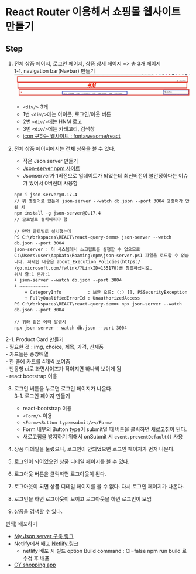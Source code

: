 # React Router 이용해서 쇼핑몰 웹사이트 만들기

## Step
1. 전체 상품 페이지, 로그인 페이지, 상품 상세 페이지 => 총 3개 페이지  
1-1. navigation bar(Navbar) 만들기  
![Navbar 구성도](./navigation_bar.png)
	- `<div/>` 3개
	- 1번 `<div/>`에는 아이콘, 로그인/아웃 버튼
	- 2번 `<div/>`에는 HNM 로고
	- 3번 `<div/>`에는 카테고리, 검색창
	- [icon 구하는 웹사이트 : fontawesome/react](https://docs.fontawesome.com/v5/web/use-with/react)

2. 전체 상품 페이지에서는 전체 상품을 볼 수 있다.
	- 작은 Json server 만들기
	- [Json-server npm 사이트](https://www.npmjs.com/package/json-server)
	- Jsonserver가 1버전으로 업데이트가 되었는데 최신버전이 불안정하다는 이슈가 있어서 0버전대 사용함
	```shell script
	npm i json-server@0.17.4
 	// 위 명령어로 했는데 json-server --watch db.json --port 3004 명령어가 안될 시
 	npm install -g json-server@0.17.4
 	// 글로벌로 설치해줘야 함

 	// 만약 글로벌로 설치했는데
 	PS C:\Workspaces\REACT\react-query-demo> json-server --watch db.json --port 3004
	json-server : 이 시스템에서 스크립트를 실행할 수 없으므로 C:\Users\user\AppData\Roaming\npm\json-server.ps1 파일을 로드할 수 없습니다. 자세한 내용은 about_Execution_Policies(https:/ 
	/go.microsoft.com/fwlink/?LinkID=135170)를 참조하십시오.
	위치 줄:1 문자:1
	+ json-server --watch db.json --port 3004
	+ ~~~~~~~~~~~
	    + CategoryInfo          : 보안 오류: (:) [], PSSecurityException
	    + FullyQualifiedErrorId : UnauthorizedAccess
	PS C:\Workspaces\REACT\react-query-demo> npx json-server --watch db.json --port 3004

 	// 위와 같은 에러 발생시
 	npx json-server --watch db.json --port 3004
	```  
2-1. Product Card 만들기  
	- 필요한 것 : img, choice, 제목, 가격, 신제품  
	- 카드들은 중앙배열  
	- 한 줄에 카드를 4개씩 보여줌  
	- 반응형 ui로 화면사이즈가 작아지면 하나씩 보이게 됨  
	- react bootstrap 이용  

3. 로그인 버튼을 누르면 로그인 페이지가 나온다.  
3-1. 로그인 페이지 만들기
	- react-bootstrap 이용
	- `<Form/>` 이용
	- `<Form><Button type=submit/></Form>`
	- Form 내부의 Button type이 submit일 때 버튼을 클릭하면 새로고침이 된다.
	- 새로고침을 방지하기 위해서 onSubmit 시 `event.preventDefault()` 사용  

4. 상품 디테일을 눌렀으나, 로그인이 안되었으면 로그인 페이지가 먼저 나온다.  
5. 로그인이 되어있으면 상품 디테일 페이지를 볼 수 있다.  
6. 로그아웃 버튼을 클릭하면 로그아웃이 된다.  
7. 로그아웃이 되면 상품 디테일 페이지를 볼 수 없다. 다시 로그인 페이지가 나온다.  
8. 로그인을 하면 로그아웃이 보이고 로그아웃을 하면 로그인이 보임  
9. 상품을 검색할 수 있다.  

번외) 배포하기
- [My Json server 구축 링크](https://my-json-server.typicode.com/)
- Netlify에서 배포 [Netlify 링크](https://www.netlify.com/)
	- netlify 배포 시 빌드 option Build command : CI=false npm run build 로 수정 후 배포
- [CY shopping app](https://lighthearted-cajeta-5196f6.netlify.app/)
